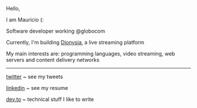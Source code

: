 Hello, 

I am Mauricio (:

Software developer working @globocom

Currently, I'm building [Dionysia](https://github.com/dionysia-dev/dionysia), a live streaming platform

My main interests are: programming languages, video streaming, web servers and content delivery networks

---

[twitter](https://twitter.com/maugzoide) ~ see my tweets

[linkedin](https://www.linkedin.com/in/maur%C3%ADcio-antunes-3ba52013/) ~ see my resume

[dev.to](https://dev.to/mauricioabreu) ~ technical stuff I like to write
